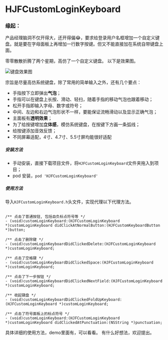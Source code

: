 # HJFCustomLoginKeyboard

### 缘起：
产品经理脑洞不仅开得大，还开得偏😂，要求给登录用户名框增加一个自定义键盘。就是要在字母面板上再增加一行数字按键。但又不能直接加在系统自带键盘上面。

零零散散折腾了两个星期，高仿了一个自定义键盘。
以下是效果图。

![键盘效果图](http://upload-images.jianshu.io/upload_images/1417137-3eec835900c639f1.jpg?imageMogr2/auto-orient/strip%7CimageView2/2/w/1240)

宗旨是尽量高仿系统键盘，除了常用的简单输入之外，还有几个要点：
* 手指按下立即弹出**气泡**；
* 手指可以在键盘上长按、滑动、轻扫，随着手指的移动气泡也跟着移动；
* 松开手指即输入字母、数字或符号；
* 中间、左边和右边气泡形状不一样，要能保证流畅滑动以及显示正确气泡；
* 主面板有**透明效果**；
* 为了给按键增加**立体感**，模仿系统键盘，在按键下方画一条弧线；
* 给按键添加音效反馈；
* 不同屏幕适配，4寸、4.7寸、5.5寸屏均能很好适配

##### 安装方法
* 手动安装，直接下载项目文件，将`HJFCustomLoginKeyboard`文件夹拖入到项目；
* pod 安装，`pod 'HJFCustomLoginKeyboard'` 

##### 使用方法
导入`HJFCustomLoginKeyboard.h`头文件，实现代理以下代理方法。

```objc

/** 点击了普通按钮, 包括自负标点符号等 */
- (void)customLoginKeyboard:(HJFCustomLoginKeyboard *)customLoginKeyboard didClickAtNormalButton:(HJFCustomKeyboardButton *)button;

/** 点击了删除键 */
- (void)customLoginKeyboardDidClickedDelete:(HJFCustomLoginKeyboard *)customLoginKeyboard;

/** 点击了空格键 */
- (void)customLoginKeyboardDidClickedSpace:(HJFCustomLoginKeyboard *)customLoginKeyboard;

/** 点击了下一步按钮 */
- (void)customLoginKeyboardDidClickedNextField:(HJFCustomLoginKeyboard *)customLoginKeyboard;

/** 收起键盘 */
- (void)customLoginKeyboardDidClickedFoldUpKeyboard:(HJFCustomLoginKeyboard *)customLoginKeyboard;

/** 点击了符号面板上的标点符号 */
- (void)customLoginKeyboard:(HJFCustomLoginKeyboard *)customLoginKeyboard didClickedAtPunctuation:(NSString *)punctuation;

```
具体详细的使用方法，demo里面有，可以看看。
有什么好想法，欢迎提出。


